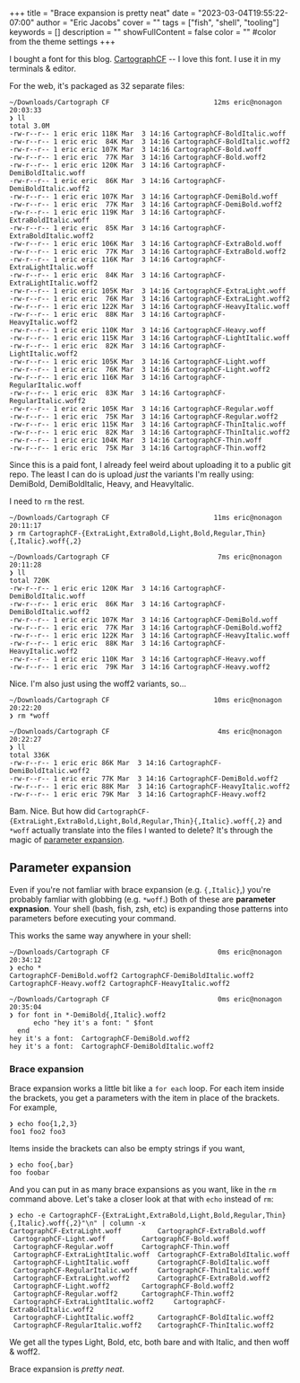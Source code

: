 +++
title = "Brace expansion is pretty neat"
date = "2023-03-04T19:55:22-07:00"
author = "Eric Jacobs"
cover = ""
tags = ["fish", "shell", "tooling"]
keywords = []
description = ""
showFullContent = false
color = "" #color from the theme settings
+++

I bought a font for this blog.
[CartographCF](https://connary.com/cartograph.html) -- I love this font. I use
it in my terminals & editor.

For the web, it's packaged as 32 separate files:

```fish
~/Downloads/Cartograph CF                          12ms eric@nonagon 20:03:33
❯ ll
total 3.0M
-rw-r--r-- 1 eric eric 118K Mar  3 14:16 CartographCF-BoldItalic.woff
-rw-r--r-- 1 eric eric  84K Mar  3 14:16 CartographCF-BoldItalic.woff2
-rw-r--r-- 1 eric eric 107K Mar  3 14:16 CartographCF-Bold.woff
-rw-r--r-- 1 eric eric  77K Mar  3 14:16 CartographCF-Bold.woff2
-rw-r--r-- 1 eric eric 120K Mar  3 14:16 CartographCF-DemiBoldItalic.woff
-rw-r--r-- 1 eric eric  86K Mar  3 14:16 CartographCF-DemiBoldItalic.woff2
-rw-r--r-- 1 eric eric 107K Mar  3 14:16 CartographCF-DemiBold.woff
-rw-r--r-- 1 eric eric  77K Mar  3 14:16 CartographCF-DemiBold.woff2
-rw-r--r-- 1 eric eric 119K Mar  3 14:16 CartographCF-ExtraBoldItalic.woff
-rw-r--r-- 1 eric eric  85K Mar  3 14:16 CartographCF-ExtraBoldItalic.woff2
-rw-r--r-- 1 eric eric 106K Mar  3 14:16 CartographCF-ExtraBold.woff
-rw-r--r-- 1 eric eric  77K Mar  3 14:16 CartographCF-ExtraBold.woff2
-rw-r--r-- 1 eric eric 116K Mar  3 14:16 CartographCF-ExtraLightItalic.woff
-rw-r--r-- 1 eric eric  84K Mar  3 14:16 CartographCF-ExtraLightItalic.woff2
-rw-r--r-- 1 eric eric 105K Mar  3 14:16 CartographCF-ExtraLight.woff
-rw-r--r-- 1 eric eric  76K Mar  3 14:16 CartographCF-ExtraLight.woff2
-rw-r--r-- 1 eric eric 122K Mar  3 14:16 CartographCF-HeavyItalic.woff
-rw-r--r-- 1 eric eric  88K Mar  3 14:16 CartographCF-HeavyItalic.woff2
-rw-r--r-- 1 eric eric 110K Mar  3 14:16 CartographCF-Heavy.woff
-rw-r--r-- 1 eric eric 115K Mar  3 14:16 CartographCF-LightItalic.woff
-rw-r--r-- 1 eric eric  82K Mar  3 14:16 CartographCF-LightItalic.woff2
-rw-r--r-- 1 eric eric 105K Mar  3 14:16 CartographCF-Light.woff
-rw-r--r-- 1 eric eric  76K Mar  3 14:16 CartographCF-Light.woff2
-rw-r--r-- 1 eric eric 116K Mar  3 14:16 CartographCF-RegularItalic.woff
-rw-r--r-- 1 eric eric  83K Mar  3 14:16 CartographCF-RegularItalic.woff2
-rw-r--r-- 1 eric eric 105K Mar  3 14:16 CartographCF-Regular.woff
-rw-r--r-- 1 eric eric  75K Mar  3 14:16 CartographCF-Regular.woff2
-rw-r--r-- 1 eric eric 115K Mar  3 14:16 CartographCF-ThinItalic.woff
-rw-r--r-- 1 eric eric  82K Mar  3 14:16 CartographCF-ThinItalic.woff2
-rw-r--r-- 1 eric eric 104K Mar  3 14:16 CartographCF-Thin.woff
-rw-r--r-- 1 eric eric  75K Mar  3 14:16 CartographCF-Thin.woff2
```

Since this is a paid font, I already feel weird about uploading it to a public
git repo. The least I can do is upload _just_ the variants I'm really using:
DemiBold, DemiBoldItalic, Heavy, and HeavyItalic.

I need to `rm` the rest.

```fish
~/Downloads/Cartograph CF                          11ms eric@nonagon 20:11:17
❯ rm CartographCF-{ExtraLight,ExtraBold,Light,Bold,Regular,Thin}{,Italic}.woff{,2}

~/Downloads/Cartograph CF                           7ms eric@nonagon 20:11:28
❯ ll
total 720K
-rw-r--r-- 1 eric eric 120K Mar  3 14:16 CartographCF-DemiBoldItalic.woff
-rw-r--r-- 1 eric eric  86K Mar  3 14:16 CartographCF-DemiBoldItalic.woff2
-rw-r--r-- 1 eric eric 107K Mar  3 14:16 CartographCF-DemiBold.woff
-rw-r--r-- 1 eric eric  77K Mar  3 14:16 CartographCF-DemiBold.woff2
-rw-r--r-- 1 eric eric 122K Mar  3 14:16 CartographCF-HeavyItalic.woff
-rw-r--r-- 1 eric eric  88K Mar  3 14:16 CartographCF-HeavyItalic.woff2
-rw-r--r-- 1 eric eric 110K Mar  3 14:16 CartographCF-Heavy.woff
-rw-r--r-- 1 eric eric  79K Mar  3 14:16 CartographCF-Heavy.woff2

```

Nice. I'm also just using the woff2 variants, so...

```fish
~/Downloads/Cartograph CF                          10ms eric@nonagon 20:22:20
❯ rm *woff

~/Downloads/Cartograph CF                           4ms eric@nonagon 20:22:27
❯ ll
total 336K
-rw-r--r-- 1 eric eric 86K Mar  3 14:16 CartographCF-DemiBoldItalic.woff2
-rw-r--r-- 1 eric eric 77K Mar  3 14:16 CartographCF-DemiBold.woff2
-rw-r--r-- 1 eric eric 88K Mar  3 14:16 CartographCF-HeavyItalic.woff2
-rw-r--r-- 1 eric eric 79K Mar  3 14:16 CartographCF-Heavy.woff2
```

Bam. Nice. But how did
`CartographCF-{ExtraLight,ExtraBold,Light,Bold,Regular,Thin}{,Italic}.woff{,2}`
and `*woff` actually translate into the files I wanted to delete? It's through
the magic of [parameter
expansion](https://fishshell.com/docs/current/language.html#parameter-expansion).

## Parameter expansion

Even if you're not famliar with brace expansion (e.g. `{,Italic}`,) you're
probably famliar with globbing (e.g. `*woff`.) Both of these are **parameter
expnasion**. Your shell (bash, fish, zsh, etc) is expanding those patterns into
parameters before executing your command.

This works the same way anywhere in your shell:

```fish
~/Downloads/Cartograph CF                           0ms eric@nonagon 20:34:12
❯ echo *
CartographCF-DemiBold.woff2 CartographCF-DemiBoldItalic.woff2 CartographCF-Heavy.woff2 CartographCF-HeavyItalic.woff2

~/Downloads/Cartograph CF                           0ms eric@nonagon 20:35:04
❯ for font in *-DemiBold{,Italic}.woff2
      echo "hey it's a font: " $font
  end
hey it's a font:  CartographCF-DemiBold.woff2
hey it's a font:  CartographCF-DemiBoldItalic.woff2

```

### Brace expansion

Brace expansion works a little bit like a `for each` loop. For each item inside
the brackets, you get a parameters with the item in place of the brackets. For
example,

```fish
❯ echo foo{1,2,3}
foo1 foo2 foo3
```

Items inside the brackets can also be empty strings if you want,

```fish
❯ echo foo{,bar}
foo foobar
```

And you can put in as many brace expansions as you want, like in the `rm`
command above. Let's take a closer look at that with `echo` instead of `rm`:

```fish
❯ echo -e CartographCF-{ExtraLight,ExtraBold,Light,Bold,Regular,Thin}{,Italic}.woff{,2}"\n" | column -x
CartographCF-ExtraLight.woff		 CartographCF-ExtraBold.woff
 CartographCF-Light.woff		 CartographCF-Bold.woff
 CartographCF-Regular.woff		 CartographCF-Thin.woff
 CartographCF-ExtraLightItalic.woff	 CartographCF-ExtraBoldItalic.woff
 CartographCF-LightItalic.woff		 CartographCF-BoldItalic.woff
 CartographCF-RegularItalic.woff	 CartographCF-ThinItalic.woff
 CartographCF-ExtraLight.woff2		 CartographCF-ExtraBold.woff2
 CartographCF-Light.woff2		 CartographCF-Bold.woff2
 CartographCF-Regular.woff2		 CartographCF-Thin.woff2
 CartographCF-ExtraLightItalic.woff2	 CartographCF-ExtraBoldItalic.woff2
 CartographCF-LightItalic.woff2		 CartographCF-BoldItalic.woff2
 CartographCF-RegularItalic.woff2	 CartographCF-ThinItalic.woff2

```

We get all the types Light, Bold, etc, both bare and with Italic, and then woff
& woff2.

Brace expansion is *pretty neat*.

